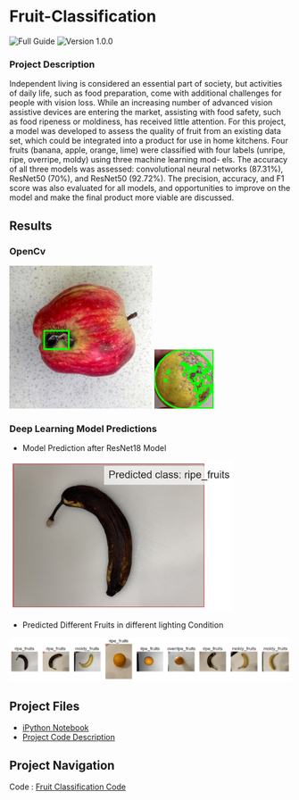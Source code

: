 # Fruit-Classification
![Full Guide](https://img.shields.io/badge/HCI575-Final__Project-green)     ![Version 1.0.0](https://img.shields.io/badge/Fruit--Quality-Classification-blue)


### Project Description
Independent living is considered an essential part of society, but activities of daily life, such as food preparation, come with additional challenges for people with vision loss. While an increasing number of advanced vision assistive devices are entering the market, assisting with food safety, such as food ripeness or moldiness, has received little attention. For this project, a model was developed to assess the quality of fruit from an existing data set, which could be integrated into a product for use in home kitchens. Four fruits (banana, apple, orange, lime) were classified with four labels (unripe, ripe, overripe, moldy) using three machine learning mod- els. The accuracy of all three models was assessed: convolutional neural networks (87.31%), ResNet50 (70%), and ResNet50 (92.72%). The precision, accuracy, and F1 score was also evaluated for all models, and opportunities to improve on the model and make the final product more viable are discussed.


## Results

### OpenCv
![Screenshot1](/images/projects/output_30_0.png)
![Screenshot2](/images/projects/output_31_0.png)



### Deep Learning Model Predictions

- Model Prediction after ResNet18 Model

<!-- ![Screenshot3](/images/projects/output_65_0.png) -->
<img src="/images/projects/output_65_0.png" alt="Screenshot4" width="400">

- Predicted Different Fruits in different lighting Condition

![Screenshot4](/images/projects/output_66_0.png)



## Project Files

- [iPython Notebook](https://github.com/kundan7kumar/Fruit-Classification/blob/main/HCI575_Final_Fruit_detection.ipynb)
- [Project Code Description](https://kundan7kumar.github.io/Fruit-Classification/HCI575_Final_Fruit_detection/HCI575_Final_Fruit_detection.html)



## Project Navigation

Code : [Fruit Classification Code](https://github.com/kundan7kumar/Fruit-Classification/tree/main)

